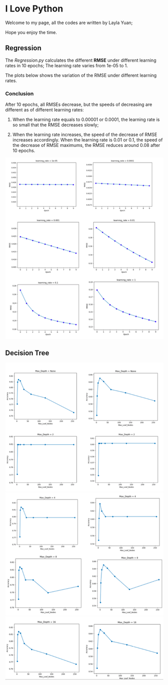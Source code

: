 # I   Love    Python

Welcome to my page, all the codes are written by Layla Yuan; 

Hope you enjoy the time.

## Regression

The _Regression.py_ calculates the different **RMSE** under different learning rates in 10 epochs; The learning rate varies from 1e-05 to 1.

The plots below shows the variation of the RMSE under different learning rates.

### Conclusion

After 10 epochs, all RMSEs decrease, but the speeds of decreasing are different as of different learning rates:

1. When the learning rate equals to 0.00001 or 0.0001, the learning rate is so small that the RMSE decreases slowly;

2. When the learning rate increases, the speed of the decrease of RMSE increases accordingly. When the learning rate is 0.01 or 0.1, the speed of the decrease of RMSE maximums, the RMSE reduces around 0.08 after 10 epochs.

![Regression](regression/regression.png)


## Decision Tree
![DT1](DecisionTree/DecisionTree1.png)
![DT2](DecisionTree/DecisionTree2.png)
![DT3](DecisionTree/DecisionTree3.png)

